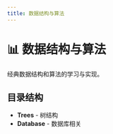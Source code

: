 ```yaml
---
title: 数据结构与算法
---
```


# 📊 数据结构与算法

经典数据结构和算法的学习与实现。

## 目录结构

- **Trees** - 树结构
- **Database** - 数据库相关
